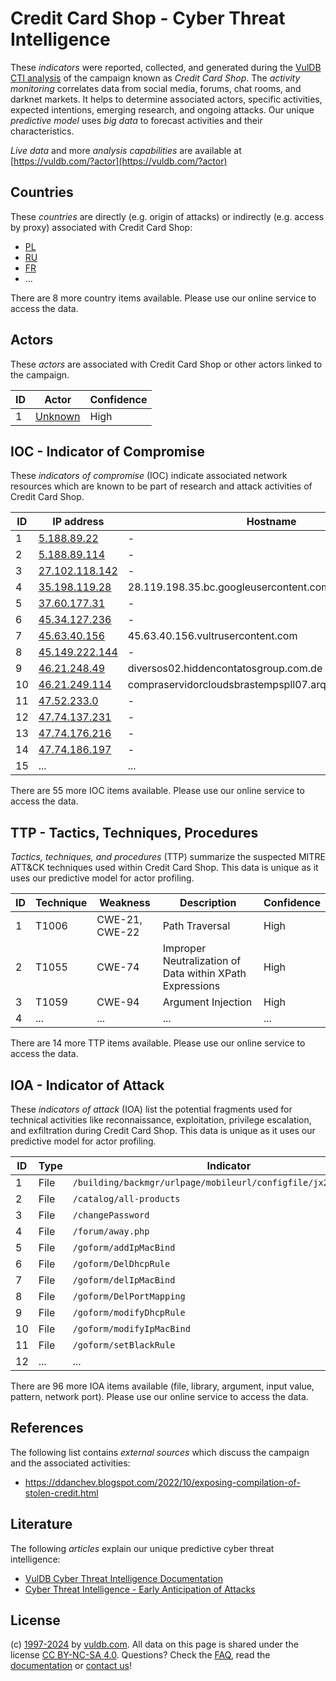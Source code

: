 # Credit Card Shop - Cyber Threat Intelligence

These _indicators_ were reported, collected, and generated during the [VulDB CTI analysis](https://vuldb.com/?kb.cti) of the campaign known as _Credit Card Shop_. The _activity monitoring_ correlates data from social media, forums, chat rooms, and darknet markets. It helps to determine associated actors, specific activities, expected intentions, emerging research, and ongoing attacks. Our unique _predictive model_ uses _big data_ to forecast activities and their characteristics.

_Live data_ and more _analysis capabilities_ are available at [https://vuldb.com/?actor](https://vuldb.com/?actor)

## Countries

These _countries_ are directly (e.g. origin of attacks) or indirectly (e.g. access by proxy) associated with Credit Card Shop:

* [PL](https://vuldb.com/?country.pl)
* [RU](https://vuldb.com/?country.ru)
* [FR](https://vuldb.com/?country.fr)
* ...

There are 8 more country items available. Please use our online service to access the data.

## Actors

These _actors_ are associated with Credit Card Shop or other actors linked to the campaign.

ID | Actor | Confidence
-- | ----- | ----------
1 | [Unknown](https://vuldb.com/?actor.unknown) | High

## IOC - Indicator of Compromise

These _indicators of compromise_ (IOC) indicate associated network resources which are known to be part of research and attack activities of Credit Card Shop.

ID | IP address | Hostname | Actor | Confidence
-- | ---------- | -------- | ----- | ----------
1 | [5.188.89.22](https://vuldb.com/?ip.5.188.89.22) | - | [Unknown](https://vuldb.com/?actor.unknown) | High
2 | [5.188.89.114](https://vuldb.com/?ip.5.188.89.114) | - | [Unknown](https://vuldb.com/?actor.unknown) | High
3 | [27.102.118.142](https://vuldb.com/?ip.27.102.118.142) | - | [Unknown](https://vuldb.com/?actor.unknown) | High
4 | [35.198.119.28](https://vuldb.com/?ip.35.198.119.28) | 28.119.198.35.bc.googleusercontent.com | [Unknown](https://vuldb.com/?actor.unknown) | Medium
5 | [37.60.177.31](https://vuldb.com/?ip.37.60.177.31) | - | [Unknown](https://vuldb.com/?actor.unknown) | High
6 | [45.34.127.236](https://vuldb.com/?ip.45.34.127.236) | - | [Unknown](https://vuldb.com/?actor.unknown) | High
7 | [45.63.40.156](https://vuldb.com/?ip.45.63.40.156) | 45.63.40.156.vultrusercontent.com | [Unknown](https://vuldb.com/?actor.unknown) | Medium
8 | [45.149.222.144](https://vuldb.com/?ip.45.149.222.144) | - | [Unknown](https://vuldb.com/?actor.unknown) | High
9 | [46.21.248.49](https://vuldb.com/?ip.46.21.248.49) | diversos02.hiddencontatosgroup.com.de | [Unknown](https://vuldb.com/?actor.unknown) | High
10 | [46.21.249.114](https://vuldb.com/?ip.46.21.249.114) | compraservidorcloudsbrastempspll07.arquivospessoalpr.net | [Unknown](https://vuldb.com/?actor.unknown) | High
11 | [47.52.233.0](https://vuldb.com/?ip.47.52.233.0) | - | [Unknown](https://vuldb.com/?actor.unknown) | High
12 | [47.74.137.231](https://vuldb.com/?ip.47.74.137.231) | - | [Unknown](https://vuldb.com/?actor.unknown) | High
13 | [47.74.176.216](https://vuldb.com/?ip.47.74.176.216) | - | [Unknown](https://vuldb.com/?actor.unknown) | High
14 | [47.74.186.197](https://vuldb.com/?ip.47.74.186.197) | - | [Unknown](https://vuldb.com/?actor.unknown) | High
15 | ... | ... | ... | ...

There are 55 more IOC items available. Please use our online service to access the data.

## TTP - Tactics, Techniques, Procedures

_Tactics, techniques, and procedures_ (TTP) summarize the suspected MITRE ATT&CK techniques used within Credit Card Shop. This data is unique as it uses our predictive model for actor profiling.

ID | Technique | Weakness | Description | Confidence
-- | --------- | -------- | ----------- | ----------
1 | T1006 | CWE-21, CWE-22 | Path Traversal | High
2 | T1055 | CWE-74 | Improper Neutralization of Data within XPath Expressions | High
3 | T1059 | CWE-94 | Argument Injection | High
4 | ... | ... | ... | ...

There are 14 more TTP items available. Please use our online service to access the data.

## IOA - Indicator of Attack

These _indicators of attack_ (IOA) list the potential fragments used for technical activities like reconnaissance, exploitation, privilege escalation, and exfiltration during Credit Card Shop. This data is unique as it uses our predictive model for actor profiling.

ID | Type | Indicator | Confidence
-- | ---- | --------- | ----------
1 | File | `/building/backmgr/urlpage/mobileurl/configfile/jx2_config.ini` | High
2 | File | `/catalog/all-products` | High
3 | File | `/changePassword` | High
4 | File | `/forum/away.php` | High
5 | File | `/goform/addIpMacBind` | High
6 | File | `/goform/DelDhcpRule` | High
7 | File | `/goform/delIpMacBind` | High
8 | File | `/goform/DelPortMapping` | High
9 | File | `/goform/modifyDhcpRule` | High
10 | File | `/goform/modifyIpMacBind` | High
11 | File | `/goform/setBlackRule` | High
12 | ... | ... | ...

There are 96 more IOA items available (file, library, argument, input value, pattern, network port). Please use our online service to access the data.

## References

The following list contains _external sources_ which discuss the campaign and the associated activities:

* https://ddanchev.blogspot.com/2022/10/exposing-compilation-of-stolen-credit.html

## Literature

The following _articles_ explain our unique predictive cyber threat intelligence:

* [VulDB Cyber Threat Intelligence Documentation](https://vuldb.com/?kb.cti)
* [Cyber Threat Intelligence - Early Anticipation of Attacks](https://www.scip.ch/en/?labs.20201022)

## License

(c) [1997-2024](https://vuldb.com/?kb.changelog) by [vuldb.com](https://vuldb.com/?kb.about). All data on this page is shared under the license [CC BY-NC-SA 4.0](https://creativecommons.org/licenses/by-nc-sa/4.0/). Questions? Check the [FAQ](https://vuldb.com/?kb.faq), read the [documentation](https://vuldb.com/?kb) or [contact us](https://vuldb.com/?contact)!
